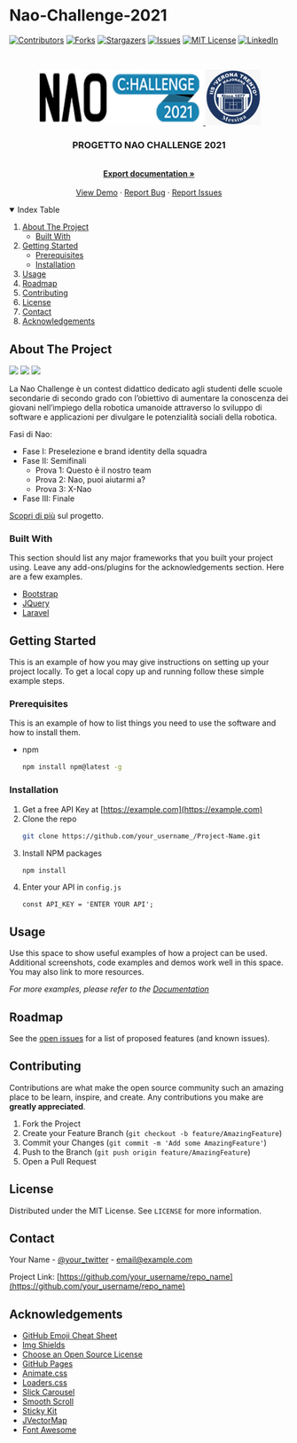 # Nao-Challenge-2021

[![Contributors][contributors-shield]][contributors-url]
[![Forks][forks-shield]][forks-url]
[![Stargazers][stars-shield]][stars-url]
[![Issues][issues-shield]][issues-url]
[![MIT License][license-shield]][license-url]
[![LinkedIn][linkedin-shield]][linkedin-url]

<br/>
<p align="center">
  <a href="https://www.naochallenge.it/en/home-english">
    <img src="images/logo-nao-challenge-2021.jpg" alt="Logo" width="300" height="100">
  </a>
  <a href="http://www.veronatrento.it">
    <img src="images/logo-veronatrento.jpeg" alt="Logo" width="100" height="100">
  </a>

  <h3 align="center">PROGETTO NAO CHALLENGE 2021</h3>

  <p align="center">
    <br/>
    <a href="https://github.com/AY02/Nao-Challenge-2021"><strong>Export documentation »</strong></a>
    <br/>
    <br/>
    <a href="https://github.com/AY02/Nao-Challenge-2021">View Demo</a>
    ·
    <a href="https://github.com/AY02/Nao-Challenge-2021/issues">Report Bug</a>
    ·
    <a href="https://github.com/AY02/Nao-Challenge-2021/issues">Report Issues</a>
  </p>
</p>

<details open="open">
  <summary>Index Table</summary>
  <ol>
    <li>
      <a href="#about-the-project">About The Project</a>
      <ul>
        <li><a href="#built-with">Built With</a></li>
      </ul>
    </li>
    <li>
      <a href="#getting-started">Getting Started</a>
      <ul>
        <li><a href="#prerequisites">Prerequisites</a></li>
        <li><a href="#installation">Installation</a></li>
      </ul>
    </li>
    <li><a href="#usage">Usage</a></li>
    <li><a href="#roadmap">Roadmap</a></li>
    <li><a href="#contributing">Contributing</a></li>
    <li><a href="#license">License</a></li>
    <li><a href="#contact">Contact</a></li>
    <li><a href="#acknowledgements">Acknowledgements</a></li>
  </ol>
</details>




## About The Project

<img src="images/naochallenge-1.png" width="30%"></img>
<img src="images/naochallenge-2.png" width="30%"></img>
<img src="images/naochallenge-3.png" width="30%"></img>

La Nao Challenge è un contest didattico dedicato agli studenti delle scuole secondarie di secondo grado con l’obiettivo di aumentare la conoscenza dei giovani nell’impiego della robotica umanoide attraverso lo sviluppo di software e applicazioni per divulgare le potenzialità sociali della robotica.

Fasi di Nao:
* Fase I: Preselezione e brand identity della squadra
* Fase II: Semifinali
  * Prova 1: Questo è il nostro team
  * Prova 2: Nao, puoi aiutarmi a?
  * Prova 3: X-Nao
* Fase III: Finale

[Scopri di più](https://www.naochallenge.it/wp-content/uploads/2020/10/NAOch_it.pdf) sul progetto.

### Built With

This section should list any major frameworks that you built your project using. Leave any add-ons/plugins for the acknowledgements section. Here are a few examples.
* [Bootstrap](https://getbootstrap.com)
* [JQuery](https://jquery.com)
* [Laravel](https://laravel.com)



<!-- GETTING STARTED -->
## Getting Started

This is an example of how you may give instructions on setting up your project locally.
To get a local copy up and running follow these simple example steps.

### Prerequisites

This is an example of how to list things you need to use the software and how to install them.
* npm
  ```sh
  npm install npm@latest -g
  ```

### Installation

1. Get a free API Key at [https://example.com](https://example.com)
2. Clone the repo
   ```sh
   git clone https://github.com/your_username_/Project-Name.git
   ```
3. Install NPM packages
   ```sh
   npm install
   ```
4. Enter your API in `config.js`
   ```JS
   const API_KEY = 'ENTER YOUR API';
   ```



<!-- USAGE EXAMPLES -->
## Usage

Use this space to show useful examples of how a project can be used. Additional screenshots, code examples and demos work well in this space. You may also link to more resources.

_For more examples, please refer to the [Documentation](https://example.com)_



<!-- ROADMAP -->
## Roadmap

See the [open issues](https://github.com/othneildrew/Best-README-Template/issues) for a list of proposed features (and known issues).



<!-- CONTRIBUTING -->
## Contributing

Contributions are what make the open source community such an amazing place to be learn, inspire, and create. Any contributions you make are **greatly appreciated**.

1. Fork the Project
2. Create your Feature Branch (`git checkout -b feature/AmazingFeature`)
3. Commit your Changes (`git commit -m 'Add some AmazingFeature'`)
4. Push to the Branch (`git push origin feature/AmazingFeature`)
5. Open a Pull Request



<!-- LICENSE -->
## License

Distributed under the MIT License. See `LICENSE` for more information.



<!-- CONTACT -->
## Contact

Your Name - [@your_twitter](https://twitter.com/your_username) - email@example.com

Project Link: [https://github.com/your_username/repo_name](https://github.com/your_username/repo_name)



<!-- ACKNOWLEDGEMENTS -->
## Acknowledgements
* [GitHub Emoji Cheat Sheet](https://www.webpagefx.com/tools/emoji-cheat-sheet)
* [Img Shields](https://shields.io)
* [Choose an Open Source License](https://choosealicense.com)
* [GitHub Pages](https://pages.github.com)
* [Animate.css](https://daneden.github.io/animate.css)
* [Loaders.css](https://connoratherton.com/loaders)
* [Slick Carousel](https://kenwheeler.github.io/slick)
* [Smooth Scroll](https://github.com/cferdinandi/smooth-scroll)
* [Sticky Kit](http://leafo.net/sticky-kit)
* [JVectorMap](http://jvectormap.com)
* [Font Awesome](https://fontawesome.com)





<!-- MARKDOWN LINKS & IMAGES -->
<!-- https://www.markdownguide.org/basic-syntax/#reference-style-links -->
[contributors-shield]: https://img.shields.io/github/contributors/AY02/Nao-Challenge-2021.svg?style=for-the-badge
[contributors-url]: https://github.com/AY02/Nao-Challenge-2021/graphs/contributors
[forks-shield]: https://img.shields.io/github/forks/AY02/Nao-Challenge-2021.svg?style=for-the-badge
[forks-url]: https://github.com/AY02/Nao-Challenge-2021/network/members
[stars-shield]: https://img.shields.io/github/stars/AY02/Nao-Challenge-2021.svg?style=for-the-badge
[stars-url]: https://github.com/AY02/Nao-Challenge-2021/stargazers
[issues-shield]: https://img.shields.io/github/issues/AY02/Nao-Challenge-2021.svg?style=for-the-badge
[issues-url]: https://github.com/AY02/Nao-Challenge-2021/issues
[license-shield]: https://img.shields.io/github/license/AY02/Nao-Challenge-2021.svg?style=for-the-badge
[license-url]: https://github.com/AY02/Nao-Challenge-2021/blob/main/LICENSE
[linkedin-shield]: https://img.shields.io/badge/-LinkedIn-black.svg?style=for-the-badge&logo=linkedin&colorB=555
[linkedin-url]: https://linkedin.com/in/alessio-yang-814b59201
[product-screenshot]: images/screenshot.png
